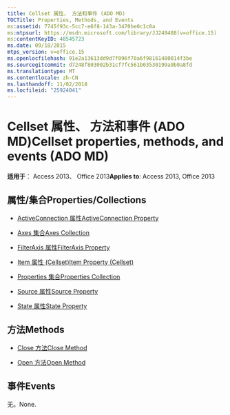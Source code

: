 ```yaml
---
title: Cellset 属性、 方法和事件 (ADO MD)
TOCTitle: Properties, Methods, and Events
ms:assetid: 7745f93c-5cc7-e6f8-143a-3470be0c1c0a
ms:mtpsurl: https://msdn.microsoft.com/library/JJ249488(v=office.15)
ms:contentKeyID: 48545723
ms.date: 09/18/2015
mtps_version: v=office.15
ms.openlocfilehash: 91e2a13613dd9d7f096f70a6f98161480014f3be
ms.sourcegitcommit: d7248f803002b31cf7fc561b03530199a9b0a8fd
ms.translationtype: MT
ms.contentlocale: zh-CN
ms.lasthandoff: 11/02/2018
ms.locfileid: "25924041"
---
```

# <a name="cellset-properties-methods-and-events-ado-md"></a><span data-ttu-id="a56cd-102">Cellset 属性、 方法和事件 (ADO MD)</span><span class="sxs-lookup"><span data-stu-id="a56cd-102">Cellset properties, methods, and events (ADO MD)</span></span>


<span data-ttu-id="a56cd-103">**适用于**： Access 2013、 Office 2013</span><span class="sxs-lookup"><span data-stu-id="a56cd-103">**Applies to**: Access 2013, Office 2013</span></span>

## <a name="propertiescollections"></a><span data-ttu-id="a56cd-104">属性/集合</span><span class="sxs-lookup"><span data-stu-id="a56cd-104">Properties/Collections</span></span>

- [<span data-ttu-id="a56cd-105">ActiveConnection 属性</span><span class="sxs-lookup"><span data-stu-id="a56cd-105">ActiveConnection Property</span></span>](activeconnection-property-ado-md.md)

- [<span data-ttu-id="a56cd-106">Axes 集合</span><span class="sxs-lookup"><span data-stu-id="a56cd-106">Axes Collection</span></span>](axes-collection-ado-md.md)

- [<span data-ttu-id="a56cd-107">FilterAxis 属性</span><span class="sxs-lookup"><span data-stu-id="a56cd-107">FilterAxis Property</span></span>](filteraxis-property-ado-md.md)

- [<span data-ttu-id="a56cd-108">Item 属性 (Cellset)</span><span class="sxs-lookup"><span data-stu-id="a56cd-108">Item Property (Cellset)</span></span>](item-property-ado-md-cellset.md)

- [<span data-ttu-id="a56cd-109">Properties 集合</span><span class="sxs-lookup"><span data-stu-id="a56cd-109">Properties Collection</span></span>](properties-collection-ado.md)

- [<span data-ttu-id="a56cd-110">Source 属性</span><span class="sxs-lookup"><span data-stu-id="a56cd-110">Source Property</span></span>](source-property-ado-md.md)

- [<span data-ttu-id="a56cd-111">State 属性</span><span class="sxs-lookup"><span data-stu-id="a56cd-111">State Property</span></span>](state-property-ado-md.md)

## <a name="methods"></a><span data-ttu-id="a56cd-112">方法</span><span class="sxs-lookup"><span data-stu-id="a56cd-112">Methods</span></span>

- [<span data-ttu-id="a56cd-113">Close 方法</span><span class="sxs-lookup"><span data-stu-id="a56cd-113">Close Method</span></span>](close-method-ado-md.md)

- [<span data-ttu-id="a56cd-114">Open 方法</span><span class="sxs-lookup"><span data-stu-id="a56cd-114">Open Method</span></span>](open-method-ado-md.md)

## <a name="events"></a><span data-ttu-id="a56cd-115">事件</span><span class="sxs-lookup"><span data-stu-id="a56cd-115">Events</span></span>

<span data-ttu-id="a56cd-116">无。</span><span class="sxs-lookup"><span data-stu-id="a56cd-116">None.</span></span>

